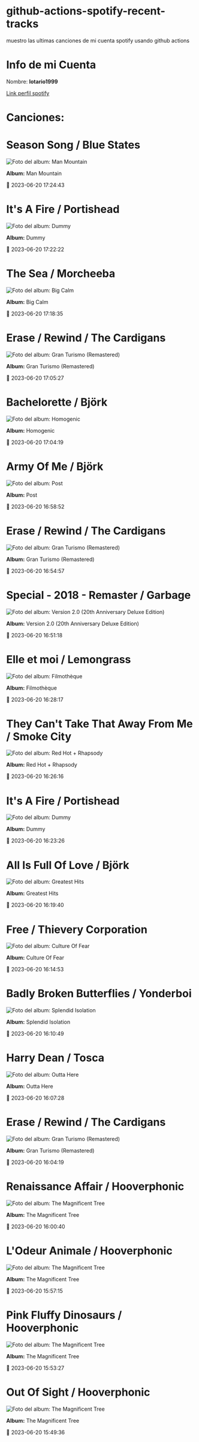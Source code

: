 

# github-actions-spotify-recent-tracks        

muestro las ultimas canciones de mi cuenta spotify usando github actions

# Info de mi Cuenta
Nombre: **lotario1999**

[Link perfil spotify](https://open.spotify.com/user/lotario1999)

# Canciones:



# **Season Song** / Blue States

![Foto del album: Man Mountain](https://i.scdn.co/image/ab67616d00001e0209285bb46403ca0751fea8e0)

**Album:** Man Mountain

📅 2023-06-20 17:24:43


# **It's A Fire** / Portishead

![Foto del album: Dummy](https://i.scdn.co/image/ab67616d00001e02dc20397b139223620af148f6)

**Album:** Dummy

📅 2023-06-20 17:22:22


# **The Sea** / Morcheeba

![Foto del album: Big Calm](https://i.scdn.co/image/ab67616d00001e0237ee51bfb9ad12746d1df5a6)

**Album:** Big Calm

📅 2023-06-20 17:18:35


# **Erase / Rewind** / The Cardigans

![Foto del album: Gran Turismo (Remastered)](https://i.scdn.co/image/ab67616d00001e025ef700b0fb079793f8b0d774)

**Album:** Gran Turismo (Remastered)

📅 2023-06-20 17:05:27


# **Bachelorette** / Björk

![Foto del album: Homogenic](https://i.scdn.co/image/ab67616d00001e02b6f50e46dac445dff914a56f)

**Album:** Homogenic

📅 2023-06-20 17:04:19


# **Army Of Me** / Björk

![Foto del album: Post](https://i.scdn.co/image/ab67616d00001e025092260f47e0d95717b834c3)

**Album:** Post

📅 2023-06-20 16:58:52


# **Erase / Rewind** / The Cardigans

![Foto del album: Gran Turismo (Remastered)](https://i.scdn.co/image/ab67616d00001e025ef700b0fb079793f8b0d774)

**Album:** Gran Turismo (Remastered)

📅 2023-06-20 16:54:57


# **Special - 2018 - Remaster** / Garbage

![Foto del album: Version 2.0 (20th Anniversary Deluxe Edition)](https://i.scdn.co/image/ab67616d00001e02f14d41b4c7e37e090774a639)

**Album:** Version 2.0 (20th Anniversary Deluxe Edition)

📅 2023-06-20 16:51:18


# **Elle et moi** / Lemongrass

![Foto del album: Filmothèque](https://i.scdn.co/image/ab67616d00001e02cb535a2c749af6e4a4a52cba)

**Album:** Filmothèque

📅 2023-06-20 16:28:17


# **They Can't Take That Away From Me** / Smoke City

![Foto del album: Red Hot + Rhapsody](https://i.scdn.co/image/ab67616d00001e0291e53dae3a0ff5dd9dc8b2a2)

**Album:** Red Hot + Rhapsody

📅 2023-06-20 16:26:16


# **It's A Fire** / Portishead

![Foto del album: Dummy](https://i.scdn.co/image/ab67616d00001e02dc20397b139223620af148f6)

**Album:** Dummy

📅 2023-06-20 16:23:26


# **All Is Full Of Love** / Björk

![Foto del album: Greatest Hits](https://i.scdn.co/image/ab67616d00001e0285633659209b658fbcb4ea40)

**Album:** Greatest Hits

📅 2023-06-20 16:19:40


# **Free** / Thievery Corporation

![Foto del album: Culture Of Fear](https://i.scdn.co/image/ab67616d00001e02dd408cb5b0a5d987aaa54007)

**Album:** Culture Of Fear

📅 2023-06-20 16:14:53


# **Badly Broken Butterflies** / Yonderboi

![Foto del album: Splendid Isolation](https://i.scdn.co/image/ab67616d00001e024f04a3441e26e2eda6645255)

**Album:** Splendid Isolation

📅 2023-06-20 16:10:49


# **Harry Dean** / Tosca

![Foto del album: Outta Here](https://i.scdn.co/image/ab67616d00001e02ad4c2b66035c10162c821d77)

**Album:** Outta Here

📅 2023-06-20 16:07:28


# **Erase / Rewind** / The Cardigans

![Foto del album: Gran Turismo (Remastered)](https://i.scdn.co/image/ab67616d00001e025ef700b0fb079793f8b0d774)

**Album:** Gran Turismo (Remastered)

📅 2023-06-20 16:04:19


# **Renaissance Affair** / Hooverphonic

![Foto del album: The Magnificent Tree](https://i.scdn.co/image/ab67616d00001e02adc391e06a1ecdc2cb4d193f)

**Album:** The Magnificent Tree

📅 2023-06-20 16:00:40


# **L'Odeur Animale** / Hooverphonic

![Foto del album: The Magnificent Tree](https://i.scdn.co/image/ab67616d00001e02adc391e06a1ecdc2cb4d193f)

**Album:** The Magnificent Tree

📅 2023-06-20 15:57:15


# **Pink Fluffy Dinosaurs** / Hooverphonic

![Foto del album: The Magnificent Tree](https://i.scdn.co/image/ab67616d00001e02adc391e06a1ecdc2cb4d193f)

**Album:** The Magnificent Tree

📅 2023-06-20 15:53:27


# **Out Of Sight** / Hooverphonic

![Foto del album: The Magnificent Tree](https://i.scdn.co/image/ab67616d00001e02adc391e06a1ecdc2cb4d193f)

**Album:** The Magnificent Tree

📅 2023-06-20 15:49:36
